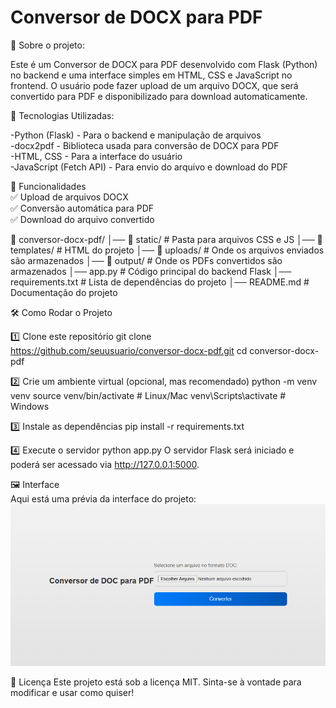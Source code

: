 # Conversor de DOCX para PDF

📌 Sobre o projeto:

Este é um Conversor de DOCX para PDF desenvolvido com Flask (Python) no backend e uma interface simples em HTML, CSS e JavaScript no frontend. O usuário pode fazer upload de um arquivo DOCX, que será convertido para PDF e disponibilizado para download automaticamente.

🚀 Tecnologias Utilizadas:<br>

-Python (Flask) - Para o backend e manipulação de arquivos <br>
-docx2pdf - Biblioteca usada para conversão de DOCX para PDF <br>
-HTML, CSS - Para a interface do usuário <br>
-JavaScript (Fetch API) - Para envio do arquivo e download do PDF <br>

🎯 Funcionalidades <br>
✅ Upload de arquivos DOCX<br>
✅ Conversão automática para PDF<br>
✅ Download do arquivo convertido<br>

📂 conversor-docx-pdf/
│── 📂 static/           # Pasta para arquivos CSS e JS
│── 📂 templates/        # HTML do projeto
│── 📂 uploads/          # Onde os arquivos enviados são armazenados
│── 📂 output/           # Onde os PDFs convertidos são armazenados
│── app.py              # Código principal do backend Flask
│── requirements.txt    # Lista de dependências do projeto
│── README.md           # Documentação do projeto

🛠 Como Rodar o Projeto

1️⃣ Clone este repositório
git clone https://github.com/seuusuario/conversor-docx-pdf.git
cd conversor-docx-pdf

2️⃣ Crie um ambiente virtual (opcional, mas recomendado)
python -m venv venv
source venv/bin/activate  # Linux/Mac
venv\Scripts\activate     # Windows

3️⃣ Instale as dependências
pip install -r requirements.txt

4️⃣ Execute o servidor
python app.py
O servidor Flask será iniciado e poderá ser acessado via http://127.0.0.1:5000.

🖼️ Interface <br>
Aqui está uma prévia da interface do projeto: <br>
![image](interface.png)


📜 Licença
Este projeto está sob a licença MIT. Sinta-se à vontade para modificar e usar como quiser!
